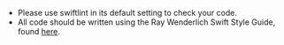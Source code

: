 - Please use swiftlint in its default setting to check your code.
- All code should be written using the Ray Wenderlich Swift Style Guide, found [here](https://github.com/raywenderlich/swift-style-guide).

